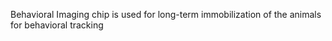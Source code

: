 
Behavioral Imaging chip is used for long-term immobilization of the animals for behavioral tracking 
